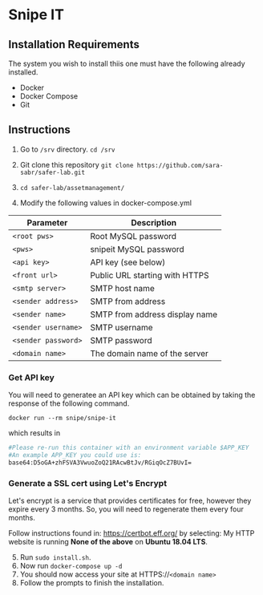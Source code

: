 # Snipe IT

## Installation Requirements

The system you wish to install thiis one must have the following already installed.

- Docker
- Docker Compose
- Git

## Instructions

1. Go to ```/srv``` directory. ```cd /srv```
2. Git clone this repository
```git clone https://github.com/sara-sabr/safer-lab.git```

3. ```cd safer-lab/assetmanagement/```

4. Modify the following values in docker-compose.yml

| Parameter                 | Description                |
| ------------------------  | -------------------------- |
| ```<root pws>```          | Root MySQL password        |
| ```<pws>```               | snipeit MySQL password     |
| ```<api key>```           | API key (see below)        |
| ```<front url>```         | Public URL starting with HTTPS |
| ```<smtp server>```       | SMTP host name |
| ```<sender address>```    | SMTP from address |
| ```<sender name>```       | SMTP from address display name |
| ```<sender username>```   | SMTP username |
| ```<sender password>```   | SMTP password |
| ```<domain name>```       | The domain name of the server |

### Get API key

You will need to generatee an API key which can be obtained by taking the response of the following command.

``` docker run --rm snipe/snipe-it ```

which results in

```bash
#Please re-run this container with an environment variable $APP_KEY
#An example APP_KEY you could use is:
base64:D5oGA+zhFSVA3VwuoZoQ21RAcwBtJv/RGiqOcZ7BUvI=
```

### Generate a SSL cert using Let's Encrypt

Let's encrypt is a service that provides certificates for free, however they expire every 3 months. So, you will need to regenerate them every four months.

Follow instructions found in: https://certbot.eff.org/ by selecting: My HTTP website is running __None of the above__ on __Ubuntu 18.04 LTS__.

5. Run ```sudo install.sh```.
5. Now run ```docker-compose up -d```
6. You should now access your site at HTTPS://```<domain name>```
7. Follow the prompts to finish the installation.
